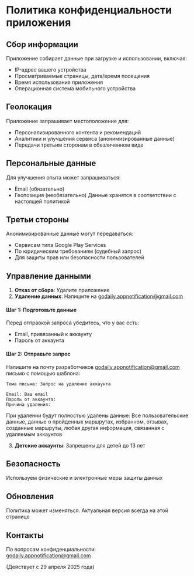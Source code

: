 # Политика конфиденциальности приложения

## Сбор информации

Приложение собирает данные при загрузке и использовании, включая:

- IP-адрес вашего устройства
- Просматриваемые страницы, дата/время посещения
- Время использования приложения
- Операционная система мобильного устройства

## Геолокация

Приложение запрашивает местоположение для:

- Персонализированного контента и рекомендаций
- Аналитики и улучшения сервиса (анонимизированные данные)
- Передачи третьим сторонам в обезличенном виде

## Персональные данные

Для улучшения опыта может запрашиваться:

- Email (обязательно)
- Геопозиция (необязательно)
  Данные хранятся в соответствии с настоящей политикой

## Третьи стороны

Анонимизированные данные могут передаваться:

- Сервисам типа Google Play Services
- По юридическим требованиям (судебный запрос)
- Для защиты прав или безопасности пользователей

## Управление данными

1. **Отказ от сбора**: Удалите приложение
2. **Удаление данных**: Напишите на godaily.appnotification@gmail.com

#### Шаг 1: Подготовьте данные

Перед отправкой запроса убедитесь, что у вас есть:

- Email, привязанный к аккаунту
- Пароль от аккаунта

#### Шаг 2: Отправьте запрос

Напишите на почту разработчиков godaily.appnotification@gmail.com письмо с помощью шаблона:

```
Тема письма: Запрос на удаление аккаунта

Email: Ваш email
Пароль от аккаунта:
Причина удаления:

````

При удалении будут полностью удалены данные: Все пользовательские данные, данные о пройденных
маршрутах, избранном, отзывах, созданные маршруты, любая другая информация, связанная с удаляемым
аккаунтов

3. **Детские аккаунты**: Запрещены для детей до 13 лет

## Безопасность

Используем физические и электронные меры защиты данных

## Обновления

Политика может изменяться. Актуальная версия всегда на этой странице

## Контакты

По вопросам конфиденциальности:  
godaily.appnotification@gmail.com

(Действует с 29 апреля 2025 года)  